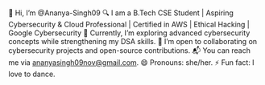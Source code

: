 👋 Hi, I’m @Ananya-Singh09
🔍 I am a B.Tech CSE Student | Aspiring Cybersecurity & Cloud Professional | Certified in AWS | Ethical Hacking | Google Cybersecurity
📖 Currently, I’m exploring advanced cybersecurity concepts while strengthening my DSA skills.
🤝 I’m open to collaborating on cybersecurity projects and open-source contributions.
📬 You can reach me via ananyasingh09nov@gmail.com.
😄 Pronouns: she/her.
⚡ Fun fact: I love to dance.
<!---
Ananya-Singh09/Ananya-Singh09 is a ✨ special ✨ repository because its `README.md` (this file) appears on your GitHub profile.
You can click the Preview link to take a look at your changes.
--->
